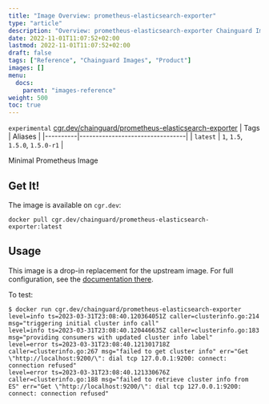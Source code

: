 ```yaml
---
title: "Image Overview: prometheus-elasticsearch-exporter"
type: "article"
description: "Overview: prometheus-elasticsearch-exporter Chainguard Images"
date: 2022-11-01T11:07:52+02:00
lastmod: 2022-11-01T11:07:52+02:00
draft: false
tags: ["Reference", "Chainguard Images", "Product"]
images: []
menu:
  docs:
    parent: "images-reference"
weight: 500
toc: true
---
```


`experimental` [cgr.dev/chainguard/prometheus-elasticsearch-exporter](https://github.com/chainguard-images/images/tree/main/images/prometheus-elasticsearch-exporter)
| Tags     | Aliases                         |
|----------|---------------------------------|
| `latest` | `1`, `1.5`, `1.5.0`, `1.5.0-r1` |



Minimal Prometheus Image

## Get It!

The image is available on `cgr.dev`:

```
docker pull cgr.dev/chainguard/prometheus-elasticsearch-exporter:latest
```

## Usage

This image is a drop-in replacement for the upstream image.
For full configuration, see the [documentation there](https://github.com/prometheus-community/elasticsearch_exporter).

To test:

```shell
$ docker run cgr.dev/chainguard/prometheus-elasticsearch-exporter
level=info ts=2023-03-31T23:08:40.120364051Z caller=clusterinfo.go:214 msg="triggering initial cluster info call"
level=info ts=2023-03-31T23:08:40.120446635Z caller=clusterinfo.go:183 msg="providing consumers with updated cluster info label"
level=error ts=2023-03-31T23:08:40.121301718Z caller=clusterinfo.go:267 msg="failed to get cluster info" err="Get \"http://localhost:9200/\": dial tcp 127.0.0.1:9200: connect: connection refused"
level=error ts=2023-03-31T23:08:40.121330676Z caller=clusterinfo.go:188 msg="failed to retrieve cluster info from ES" err="Get \"http://localhost:9200/\": dial tcp 127.0.0.1:9200: connect: connection refused"
```

